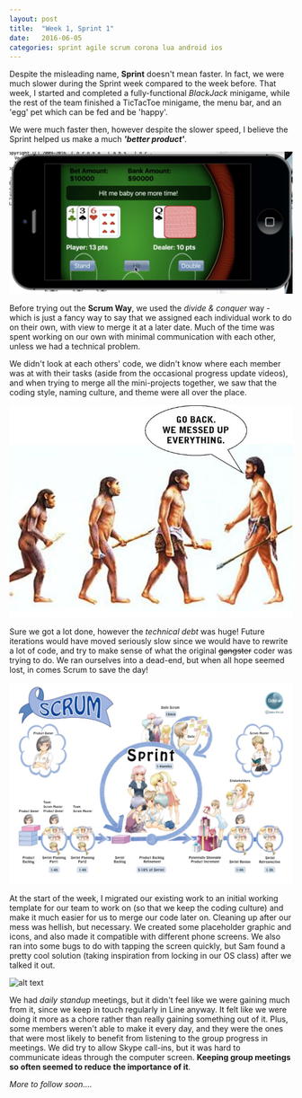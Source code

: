 ```yaml
---
layout: post
title:  "Week 1, Sprint 1"
date:   2016-06-05
categories: sprint agile scrum corona lua android ios
---
```


Despite the misleading name, **Sprint** doesn't mean faster. In fact, we were much slower during the Sprint week compared to the week before. That week, I started and completed a fully-functional _BlackJack_ minigame, while the rest of the team finished a TicTacToe minigame, the menu bar, and an 'egg' pet which can be fed and be 'happy'.

We were much faster then, however despite the slower speed, I believe the Sprint helped us make a much _**'better product'**_.

![alt text](https://raw.githubusercontent.com/majeedthaika/majeedthaika.github.io/master/img/blackjack.png)

Before trying out the **Scrum Way**, we used the _divide & conquer_ way - which is just a fancy way to say that we assigned each individual work to do on their own, with view to merge it at a later date. Much of the time was spent working on our own with minimal communication with each other, unless we had a technical problem.

We didn't look at each others' code, we didn't know where each member was at with their tasks (aside from the occasional progress update videos), and when trying to merge all the mini-projects together, we saw that the coding style, naming culture, and theme were all over the place.

![alt text](https://raw.githubusercontent.com/majeedthaika/majeedthaika.github.io/master/img/messedup.jpg)

Sure we got a lot done, however the _technical debt_ was huge! Future iterations would have moved seriously slow since we would have to rewrite a lot of code, and try to make sense of what the original ~~gangster~~ coder was trying to do. We ran ourselves into a dead-end, but when all hope seemed lost, in comes Scrum to save the day!

![alt text](https://raw.githubusercontent.com/majeedthaika/majeedthaika.github.io/master/img/scrum.jpg)

At the start of the week, I migrated our existing work to an initial working template for our team to work on (so that we keep the coding culture) and make it much easier for us to merge our code later on. Cleaning up after our mess was hellish, but necessary. We created some placeholder graphic and icons, and also made it compatible with different phone screens. We also ran into some bugs to do with tapping the screen quickly, but Sam found a pretty cool solution (taking inspiration from locking in our OS class) after we talked it out.

![alt text](https://raw.githubusercontent.com/SquicklyMonsters/SM_Sprints/master/ProgressScreenshot/Sprint1/Progess2_Screenshot.png)

We had _daily standup_ meetings, but it didn't feel like we were gaining much from it, since we keep in touch regularly in Line anyway. It felt like we were doing it more as a chore rather than really gaining something out of it. Plus, some members weren't able to make it every day, and they were the ones that were most likely to benefit from listening to the group progress in meetings. We did try to allow Skype call-ins, but it was hard to communicate ideas through the computer screen. __Keeping group meetings so often seemed to reduce the importance of it__.





_More to follow soon...._
